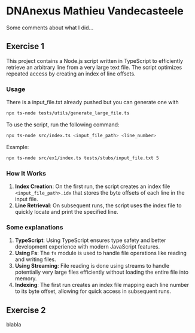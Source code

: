 # DNAnexus Mathieu Vandecasteele

Some comments about what I did...

## Exercise 1

This project contains a Node.js script written in TypeScript to efficiently retrieve an arbitrary line from a very large text file. The script optimizes repeated access by creating an index of line offsets.

### Usage

There is a input_file.txt already pushed but you can generate one with

```bash
npx ts-node tests/utils/generate_large_file.ts
```

To use the script, run the following command:

```bash
npx ts-node src/index.ts <input_file_path> <line_number>
```

Example:

```bash
npx ts-node src/ex1/index.ts tests/stubs/input_file.txt 5
```

### How It Works

1. **Index Creation**: On the first run, the script creates an index file `<input_file_path>.idx` that stores the byte offsets of each line in the input file.
2. **Line Retrieval**: On subsequent runs, the script uses the index file to quickly locate and print the specified line.

### Some explanations

1. **TypeScript**: Using TypeScript ensures type safety and better development experience with modern JavaScript features.
2. **Using Fs**: The `fs` module is used to handle file operations like reading and writing files.
3. **Using Streaming**: File reading is done using streams to handle potentially very large files efficiently without loading the entire file into memory.
4. **Indexing**: The first run creates an index file mapping each line number to its byte offset, allowing for quick access in subsequent runs.

## Exercise 2

blabla
